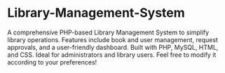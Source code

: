 # Library-Management-System
A comprehensive PHP-based Library Management System to simplify library operations. Features include book and user management, request approvals, and a user-friendly dashboard. Built with PHP, MySQL, HTML, and CSS. Ideal for administrators and library users.  Feel free to modify it according to your preferences!
